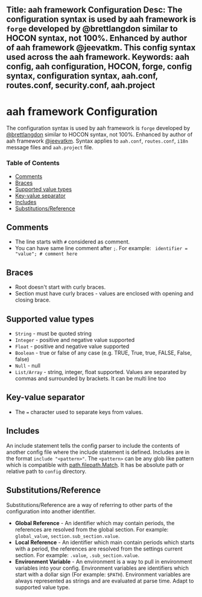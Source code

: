 Title: aah framework Configuration
Desc: The configuration syntax is used by aah framework is `forge` developed by @brettlangdon similar to HOCON syntax, not 100%. Enhanced by author of aah framework @jeevatkm. This config syntax used across the aah framework.
Keywords: aah config, aah configuration, HOCON, forge, config syntax, configuration syntax, aah.conf, routes.conf, security.conf, aah.project
---
# aah framework Configuration

The configuration syntax is used by aah framework is `forge` developed by [@brettlangdon](https://github.com/brettlangdon") similar to HOCON syntax, not 100%. Enhanced by author of aah framework [@jeevatkm](https://github.com/jeevatkm). Syntax applies to `aah.conf`, `routes.conf`, `i18n` message files and `aah.project` file.

### Table of Contents

  * [Comments](#comments)
  * [Braces](#braces)
  * [Supported value types](#supported-value-types)
  * [Key-value separator](#key-value-separator)
  * [Includes](#includes)
  * [Substitutions/Reference](#substitutions-reference)

## Comments

  * The line starts with `#` considered as comment.
  * You can have same line comment after `;`. For example: ` identifier = "value"; # comment here`

## Braces

  * Root doesn't start with curly braces.
  * Section must have curly braces - values are enclosed with opening and closing brace.  

## Supported value types

  * `String` - must be quoted string
  * `Integer` - positive and negative value supported
  * `Float` - positive and negative value supported
  * `Boolean` - true or false of any case (e.g. TRUE, True, true, FALSE, False, false)
  * `Null` - null
  * `List/Array` - string, integer, float supported. Values are separated by commas and surrounded by brackets. It can be multi line too

## Key-value separator

  * The `=` character used to separate keys from values.

## Includes

An include statement tells the config parser to include the contents of another config file where the include statement is defined. Includes are in the format `include "<pattern>"`. The `<pattern>` can be any glob like pattern which is compatible with [path.filepath.Match](http://golang.org/pkg/path/filepath/#Match). It has be absolute path or relative path to `config` directory.

## Substitutions/Reference

Substitutions/Reference are a way of referring to other parts of the configuration into another identifier.

  * **Global Reference** - An identifier which may contain periods, the references are resolved from the global section. For example: `global_value`, `section.sub_section.value`.
  * **Local Reference** - An identifier which main contain periods which starts with a period, the references are resolved from the settings current section. For example: `.value`, `.sub_section.value`.
  * **Environment Variable** - An environment is a way to pull in environment variables into your config. Environment variables are identifiers which start with a dollar sign (For example: `$PATH`). Environment variables are always represented as strings and are evaluated at parse time. Adapt to supported value type.
